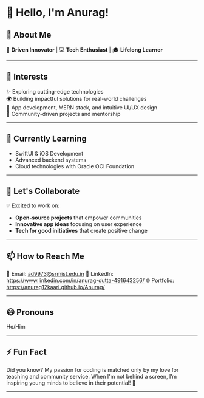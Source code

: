 

# 👋 Hello, I'm Anurag!  

## 🚀 About Me  
🌟 **Driven Innovator** | 💻 **Tech Enthusiast** | 🎓 **Lifelong Learner**

---

## 👀 Interests  
✨ Exploring cutting-edge technologies  
🌍 Building impactful solutions for real-world challenges  
📱 App development, MERN stack, and intuitive UI/UX design  
🌱 Community-driven projects and mentorship  

---

## 🌱 Currently Learning  
- SwiftUI & iOS Development  
- Advanced backend systems  
- Cloud technologies with Oracle OCI Foundation
---

## 💞️ Let's Collaborate  
💡 Excited to work on:  
- **Open-source projects** that empower communities  
- **Innovative app ideas** focusing on user experience  
- **Tech for good initiatives** that create positive change  

---

## 📫 How to Reach Me  
📧 Email: ad9973@srmist.edu.in 
💼 LinkedIn: https://www.linkedin.com/in/anurag-dutta-491643256/ 
🌐 Portfolio: https://anurag12kaari.github.io/Anurag/

---

## 😄 Pronouns  
He/Him  

---

## ⚡ Fun Fact  
Did you know? My passion for coding is matched only by my love for teaching and community service. When I'm not behind a screen, I’m inspiring young minds to believe in their potential! 🌟  

---
